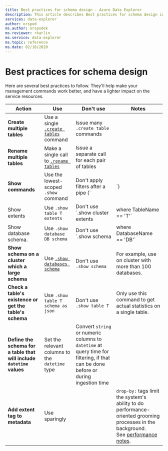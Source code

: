 ```yaml
---
title: Best practices for schema design - Azure Data Explorer
description: This article describes Best practices for schema design in Azure Data Explorer.
services: data-explorer
author: orspod
ms.author: orspodek
ms.reviewer: rkarlin
ms.service: data-explorer
ms.topic: reference
ms.date: 02/18/2020
---
```

# Best practices for schema design

Here are several best practices to follow. They'll help make your management commands work better, and have a lighter impact on the service resources.

|Action  |Use  |Don't use | Notes |
|---------|---------|---------|----
| **Create multiple tables**    |  Use a single [`.create tables`](create-tables-command.md) command       | Issue many `.create table` commands        | |
| **Rename multiple tables**    | Make a single call to [`.rename tables`](rename-table-command.md)        |  Issue a separate call for each pair of tables   |    |
|**Show commands**   |   Use the lowest-scoped `.show` command |   Don't apply filters after a pipe (`|`)   </ul></li>  | Limit use as much as possible. When possible, cache the information they return. |
| Show extents  | Use `.show table T extents`   |Don't use `.show cluster extents | where TableName == 'T'`  |
|  Show database schema. |Use `.show database DB schema`  |  Don't use `.show schema | where DatabaseName == 'DB'` |
| **Show schema on a cluster which a large schema** <br> |Use [`.show databases schema`](../management/show-schema-database.md) |Don't use `.show schema`| For example, use on cluster with more than 100 databases.
| **Check a table's existence or get the table's schema**|Use `.show table T schema as json`|Don't use  `.show table T` |Only use this command to get actual statistics on a single table.|
| **Define the schema for a table that will include `datetime` values**  |Set the relevant columns to the `datetime` type | Convert `string` or numeric columns to `datetime` at query time for filtering, if that can be done before or during ingestion time|
| **Add extent tag to metadata** |Use sparingly || `drop-by:` tags limit the system's ability to do performance-oriented grooming processes in the background. <br> See [performance notes](../management/extents-overview.md#extent-tagging). |
